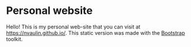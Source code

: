 # Personal website


Hello! This is my personal web-site that you can visit at https://nvaulin.github.io/.
This static version was made with the  [Bootstrap](https://getbootstrap.com/) toolkit. 

